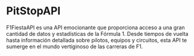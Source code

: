 # PitStopAPI
F1FiestaAPI es una API emocionante que proporciona acceso a una gran cantidad de datos y estadísticas de la Fórmula 1. Desde tiempos de vuelta hasta información detallada sobre pilotos, equipos y circuitos, esta API te sumerge en el mundo vertiginoso de las carreras de F1.
